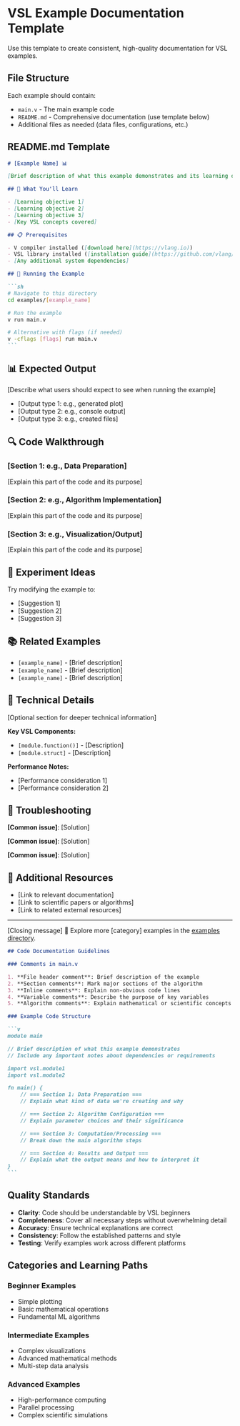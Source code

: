 # VSL Example Documentation Template

Use this template to create consistent, high-quality documentation for VSL examples.

## File Structure

Each example should contain:

- `main.v` - The main example code
- `README.md` - Comprehensive documentation (use template below)
- Additional files as needed (data files, configurations, etc.)

## README.md Template

````markdown
# [Example Name] 📊

[Brief description of what this example demonstrates and its learning objectives]

## 🎯 What You'll Learn

- [Learning objective 1]
- [Learning objective 2]
- [Learning objective 3]
- [Key VSL concepts covered]

## 📋 Prerequisites

- V compiler installed ([download here](https://vlang.io))
- VSL library installed ([installation guide](https://github.com/vlang/vsl#-installation--quick-start))
- [Any additional system dependencies]

## 🚀 Running the Example

```sh
# Navigate to this directory
cd examples/[example_name]

# Run the example
v run main.v

# Alternative with flags (if needed)
v -cflags [flags] run main.v
```
````

## 📊 Expected Output

[Describe what users should expect to see when running the example]

- [Output type 1: e.g., generated plot]
- [Output type 2: e.g., console output]
- [Output type 3: e.g., created files]

## 🔍 Code Walkthrough

### [Section 1: e.g., Data Preparation]

[Explain this part of the code and its purpose]

### [Section 2: e.g., Algorithm Implementation]

[Explain this part of the code and its purpose]

### [Section 3: e.g., Visualization/Output]

[Explain this part of the code and its purpose]

## 🎨 Experiment Ideas

Try modifying the example to:

- [Suggestion 1]
- [Suggestion 2]
- [Suggestion 3]

## 📚 Related Examples

- `[example_name]` - [Brief description]
- `[example_name]` - [Brief description]
- `[example_name]` - [Brief description]

## 🔬 Technical Details

[Optional section for deeper technical information]

**Key VSL Components:**

- `[module.function()]` - [Description]
- `[module.struct]` - [Description]

**Performance Notes:**

- [Performance consideration 1]
- [Performance consideration 2]

## 🐛 Troubleshooting

**[Common issue]**: [Solution]

**[Common issue]**: [Solution]

**[Common issue]**: [Solution]

## 🔗 Additional Resources

- [Link to relevant documentation]
- [Link to scientific papers or algorithms]
- [Link to related external resources]

---

[Closing message] 🚀 Explore more [category] examples in the [examples directory](../).

````markdown
## Code Documentation Guidelines

### Comments in main.v

1. **File header comment**: Brief description of the example
2. **Section comments**: Mark major sections of the algorithm
3. **Inline comments**: Explain non-obvious code lines
4. **Variable comments**: Describe the purpose of key variables
5. **Algorithm comments**: Explain mathematical or scientific concepts

### Example Code Structure

```v
module main

// Brief description of what this example demonstrates
// Include any important notes about dependencies or requirements

import vsl.module1
import vsl.module2

fn main() {
    // === Section 1: Data Preparation ===
    // Explain what kind of data we're creating and why

    // === Section 2: Algorithm Configuration ===
    // Explain parameter choices and their significance

    // === Section 3: Computation/Processing ===
    // Break down the main algorithm steps

    // === Section 4: Results and Output ===
    // Explain what the output means and how to interpret it
}
```
````

## Quality Standards

- **Clarity**: Code should be understandable by VSL beginners
- **Completeness**: Cover all necessary steps without overwhelming detail
- **Accuracy**: Ensure technical explanations are correct
- **Consistency**: Follow the established patterns and style
- **Testing**: Verify examples work across different platforms

## Categories and Learning Paths

### Beginner Examples

- Simple plotting
- Basic mathematical operations
- Fundamental ML algorithms

### Intermediate Examples

- Complex visualizations
- Advanced mathematical methods
- Multi-step data analysis

### Advanced Examples

- High-performance computing
- Parallel processing
- Complex scientific simulations
